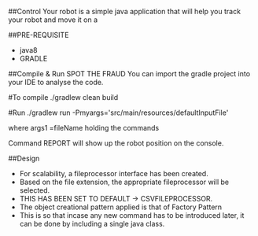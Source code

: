 ##Control Your robot  is a simple java application that will help you track your robot
and move it on a

##PRE-REQUISITE
- java8
- GRADLE

##Compile & Run SPOT THE FRAUD
You can import the gradle project into your IDE to analyse the code.

#To compile
./gradlew clean build

#Run
./gradlew run -Pmyargs='src/main/resources/defaultInputFile'

where args1 =fileName holding the commands

 Command REPORT will show up the robot position on the console.


##Design
- For scalability, a fileprocessor interface has been created.
- Based on the file extension, the appropriate fileprocessor will be selected.
- THIS HAS BEEN SET TO DEFAULT -> CSVFILEPROCESSOR.
- The object creational pattern applied is that of Factory Pattern
- This is so that incase any new command has to be introduced later, it can be done by
including a single java class.

